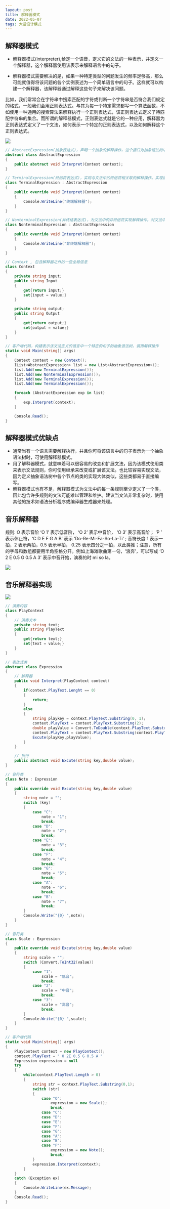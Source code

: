 ```yaml
---
layout: post
title: 解释器模式
date: 2022-05-07
tags: 大话设计模式
---
```


## 解释器模式

- 解释器模式(interpreter),给定一个语音，定义它的文法的一种表示，并定义一个解释器，这个解释器使用该表示来解释语言中的句子。

- 解释器模式需要解决的是，如果一种特定类型的问题发生的频率足够高，那么可能就值得将该问题的各个实例表述为一个简单语言中的句子。这样就可以构建一个解释器，该解释器通过解释这些句子来解决该问题。
  

比如，我们常常会在字符串中搜索匹配的字符或判断一个字符串是否符合我们规定的格式，一般我们会用正则表达式。与其为每一个特定需求都写一个算法函数，不如使用一种通用的搜索算法来解释执行一个正则表达式，该正则表达式定义了待匹配字符串的集合。而所谓的解释器模式，正则表达式就是它的一种应用，解释器为正则表达式定义了一个文法，如何表示一个特定的正则表达式，以及如何解释这个正则表达式。

![](/images/interpreter/interpreter01.png)

```c#
// AbstractExpression(抽象表达式)，声明一个抽象的解释操作，这个接口为抽象语法树中所有的节点所共享
abstract class AbstractExpression
{
    public abstract void Interpret(Context context);
}

// TerminalExpression(终结符表达式)，实现与文法中的终结符相关联的解释操作。实现抽象表达式中所要求的接口，主要是一个 interpret() 方法。文法中每一个终结符都有一个具体终结表达式与之相对应
class TerminalExpression : AbstractExpression
{
    public override void Interpret(Context context)
    {
        Console.WriteLine("终端解释器");
    }
}

// NonterminalExpression(非终结表达式)，为文法中的非终结符实现解释操作。对文法中每一条规则R1,R2 .... Rn 都需要一个具体的非终结符表达式类。通过实现抽象表达式的 interpret() 方法实现解释操作。解释操作以递归方式调用上面所提到的代表 R1,R2 .... Rn 中各个符号的实例变量。
class NonterminalExpression : AbstractExpression
{
    public override void Interpret(Context context)
    {
        Console.WriteLine("非终端解释器");
    }
}

// Context , 包含解释器之外的一些全局信息
class Context
{
    private string input;
    public string Input
    {
        get{return input;}
        set{input = value;}
    }

    private string output;
    public string Output
    {
        get{return output;}
        set{output = value;}
    }
}

// 客户端代码，构建表示该文法定义的语言中一个特定的句子的抽象语法树。调用解释操作
static void Main(string[] args)
{
    Context context = new Context();
    IList<AbstractExpression> list = new List<AbstractExpression>();
    list.Add(new TerminalExpression());
    list.Add(new NonterminalExpression());
    list.Add(new TerminalExpression());
    list.Add(new TerminalExpression());

    foreach (AbstractExpression exp in list)
    {
        exp.Interpret(context);
    }

    Console.Read();
}
```

## 解释器模式优缺点

- 通常当有一个语言需要解释执行，并且你可将该语言中的句子表示为一个抽象语法树时，可使用解释器模式。
- 用了解释器模式，就意味着可以很容易的改变和扩展文法，因为该模式使用类来表示文法规则，你可使用继承来改变或扩展该文法。也比较容易实现文法，因为定义抽象语法树中各个节点的类的实现大体类似，这些类都易于直接编写。
- 解释器模式也有不足，解释器模式为文法中的每一条规则至少定义了一个类，因此包含许多规则的文法可能难以管理和维护。建议当文法非常复杂时，使用其他的技术如语法分析程序或编译器生成器来处理。

## 音乐解释器

规则: O 表示音阶 ‘O 1’ 表示低音阶， ‘O 2’ 表示中音阶， ‘O 3’ 表示高音阶； ‘P ’ 表示休止符，‘C D E F G A B’ 表示 ‘Do-Re-Mi-Fa-So-La-Ti’ ; 音符长度 1 表示一拍，2 表示两拍，0.5 表示半拍， 0.25 表示四分之一拍，以此类推；注意，所有的字母和数组都要用半角空格分开。例如上海滩歌曲第一句，‘浪奔’，可以写成 ‘O 2 E 0.5 G 0.5 A 3’ 表示中音开始，演奏的时 mi so la。

![](/images/interpreter/interpreter02.png)

## 音乐解释器实现

![](/images/interpreter/interpreter03.png)

```c#
// 演奏内容
class PlayContext
{
    // 演奏文本
    private string text;
    public string PlayText
    {
        get{return text;}
        set{text = value;}
    }
}

// 表达式类
abstract class Expression
{
    // 解释器
    public void Interpret(PlayContext context)
    {
        if(context.PlayText.Lenght == 0)
        {
            return;
        }
        else
        {
            string playkey = context.PlayText.Substring(0, 1);
            context.PlayText = context.PlayText.Substring(2);
            double playValue = Convert.ToDouble(context.PlayText.Substring(0,context.PlayText.IndexOf(" ")));
            context.PlayText = context.PlayText.Substring(context.PlayText.IndexOf(" ") + 1);
            Excute(playKey,playValue);
        }
    }

    // 执行
    public abstract void Excute(string key,double value);
}

// 音符类
class Note : Expression
{
    public override void Excute(string key,double value)
    {
        string note = "";
        switch (key)
        {
            case "C":
                note = "1";
                break;
            case "D":
                note = "2";
                break;
            case "E":
                note = "3";
                break;
            case "F":
                note = "4";
                break;
            case "G":
                note = "5";
                break;
            case "A":
                note = "6";
                break;
            case "B":
                note = "7";
                break;
        }
        Console.Write("{0} ",note);
    }
}

// 音符类
class Scale : Expression
{
    public override void Excute(string key,double value)
    {
        string scale = "";
        switch (Convert.ToInt32(value))
        {
            case "1":
                scale = "低音";
                break;
            case "2":
                scale = "中音";
                break;
            case "3":
                scale = "高音";
                break;
        }
        Console.Write("{0} ",scale);
    }
}

// 客户端代码
static void Main(string[] args)
{
    PlayContext context = new PlayContext();
    context.PlayText = " O 2E 0.5 G 0.5 A "
    Expression expression = null
    try
    {
        while(context.PlayText.Length > 0)
        {
            string str = context.PlayText.Substring(0,1);
            switch (str)
            {
                case "O":
                    expression = new Scale();
                    break;
                case "C":
                case "D":
                case "E":
                case "F":
                case "G":
                case "A":
                case "B":
                case "P":
                    expression = new Note();
                    break;
            }
            expression.Interpret(context);
        }
    }
    catch (Exception ex)
    {
        Console.WriteLine(ex.Message);
    }
    Console.Read();
}
```